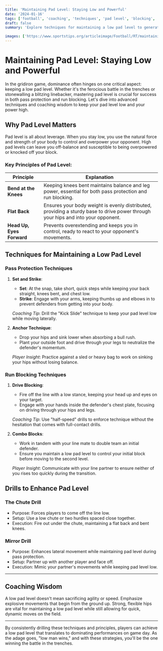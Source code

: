 ```yaml
---
title: 'Maintaining Pad Level: Staying Low and Powerful'
date: '2024-01-16'
tags: ['football', 'coaching', 'techniques', 'pad level', 'blocking', 'offensive line', 'power']
draft: false
summary: 'Explore techniques for maintaining a low pad level to generate power and control in both pass protection and run blocking to dominate the line of scrimmage.'

images: ['https://www.sportstips.org/articleimage/Football/RT/maintaining_pad_level_staying_low_and_powerful.webp']
---
```


# Maintaining Pad Level: Staying Low and Powerful

In the gridiron game, dominance often hinges on one critical aspect: keeping a low pad level. Whether it's the ferocious battle in the trenches or stonewalling a blitzing linebacker, mastering pad level is crucial for success in both pass protection and run blocking. Let's dive into advanced techniques and coaching wisdom to keep your pad level low and your power high.

## Why Pad Level Matters

Pad level is all about leverage. When you stay low, you use the natural force and strength of your body to control and overpower your opponent. High pad levels can leave you off-balance and susceptible to being overpowered or knocked off your block.

### Key Principles of Pad Level:

| Principle            | Explanation                                                                                                                                 |
|----------------------|---------------------------------------------------------------------------------------------------------------------------------------------|
| **Bend at the Knees**| Keeping knees bent maintains balance and leg power, essential for both pass protection and run blocking.                                     |
| **Flat Back**        | Ensures your body weight is evenly distributed, providing a sturdy base to drive power through your hips and into your opponent.            |
| **Head Up, Eyes Forward** | Prevents overextending and keeps you in control, ready to react to your opponent's movements.                                            |

## Techniques for Maintaining a Low Pad Level

### Pass Protection Techniques

1. **Set and Strike**: 
   - **Set**: At the snap, take short, quick steps while keeping your back straight, knees bent, and chest low.
   - **Strike**: Engage with your arms, keeping thumbs up and elbows in to prevent defenders from getting into your body. 

   *Coaching Tip*: Drill the "Kick Slide" technique to keep your pad level low while moving laterally.

2. **Anchor Technique**:
   - Drop your hips and sink lower when absorbing a bull rush.
   - Plant your outside foot and drive through your legs to neutralize the defender's momentum.

   *Player Insight*: Practice against a sled or heavy bag to work on sinking your hips without losing balance.

### Run Blocking Techniques

1. **Drive Blocking**:
   - Fire off the line with a low stance, keeping your head up and eyes on your target.
   - Engage with your hands inside the defender's chest plate, focusing on driving through your hips and legs.

   *Coaching Tip*: Use "half-speed" drills to enforce technique without the hesitation that comes with full-contact drills.

2. **Combo Blocks**:
   - Work in tandem with your line mate to double team an initial defender.
   - Ensure you maintain a low pad level to control your initial block before moving to the second level.

   *Player Insight*: Communicate with your line partner to ensure neither of you rises too quickly during the transition.

## Drills to Enhance Pad Level

### The Chute Drill
- Purpose: Forces players to come off the line low.
- Setup: Use a low chute or two hurdles spaced close together.
- Execution: Fire out under the chute, maintaining a flat back and bent knees.

### Mirror Drill
- Purpose: Enhances lateral movement while maintaining pad level during pass protection.
- Setup: Partner up with another player and face off.
- Execution: Mimic your partner's movements while keeping pad level low.

---

## Coaching Wisdom

A low pad level doesn't mean sacrificing agility or speed. Emphasize explosive movements that begin from the ground up. Strong, flexible hips are vital for maintaining a low pad level while still allowing for quick, dynamic moves on the field.

---

By consistently drilling these techniques and principles, players can achieve a low pad level that translates to dominating performances on game day. As the adage goes, "low man wins," and with these strategies, you'll be the one winning the battle in the trenches.
```